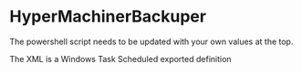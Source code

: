 # HyperMachinerBackuper

The powershell script needs to be updated with your own values at the top.

The XML is a Windows Task Scheduled exported definition